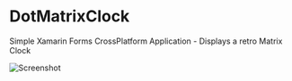 # DotMatrixClock
Simple Xamarin Forms CrossPlatform Application - Displays a retro Matrix Clock

![Screenshot](https://developer.xamarin.com/guides/xamarin-forms/creating-mobile-apps-xamarin-forms/summaries/Images/ch14fg08-Small.png)
